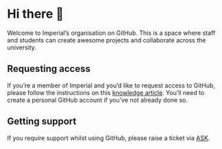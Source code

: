 # Hi there 👋
Welcome to Imperial’s organisation on GitHub. This is a space where staff and students can create awesome projects and collaborate across the university.

## Requesting access
If you’re a member of Imperial and you’d like to request access to GitHub, please follow the instructions on this [knowledge article](https://servicemgt.imperial.ac.uk/ask?id=kb_article_view&sysparm_article=KB0012428). You’ll need to create a personal GitHub account if you’ve not already done so.

## Getting support
If you require support whilst using GitHub, please raise a ticket via [ASK](https://servicemgt.imperial.ac.uk/ask).
